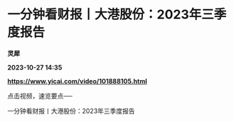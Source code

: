 # 一分钟看财报丨大港股份：2023年三季度报告
**灵犀**

**2023-10-27 14:35**

**https://www.yicai.com/video/101888105.html**

点击视频，速览要点──

一分钟看财报丨大港股份：2023年三季度报告